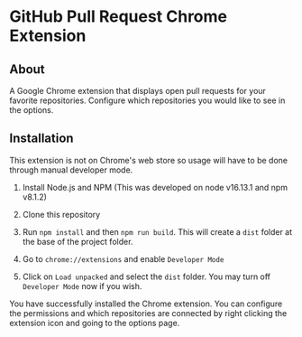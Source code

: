 # GitHub Pull Request Chrome Extension

## About

A Google Chrome extension that displays open pull requests for your favorite repositories. Configure which repositories you would like to see in the options.

## Installation

This extension is not on Chrome's web store so usage will have to be done through manual developer mode.

1. Install Node.js and NPM (This was developed on node v16.13.1 and npm v8.1.2)

2. Clone this repository

3. Run `npm install` and then `npm run build`. This will create a `dist` folder at the base of the project folder.

4. Go to `chrome://extensions` and enable `Developer Mode`

5. Click on `Load unpacked` and select the `dist` folder. You may turn off `Developer Mode` now if you wish.

You have successfully installed the Chrome extension. You can configure the permissions and which repositories are connected by right clicking the extension icon and going to the options page.
